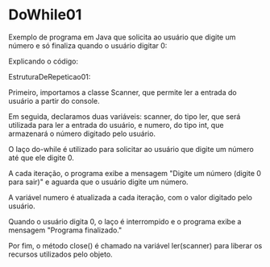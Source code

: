 # DoWhile01

Exemplo de programa em Java que solicita ao usuário que digite um número e só finaliza quando o usuário digitar 0:

Explicando o código:

EstruturaDeRepeticao01:  

Primeiro, importamos a classe Scanner, que permite ler a entrada do usuário a partir do console.

Em seguida, declaramos duas variáveis: scanner, do tipo ler, que será utilizada para ler a entrada do usuário, e numero, do tipo int,
que armazenará o número digitado pelo usuário.

O laço do-while é utilizado para solicitar ao usuário que digite um número até que ele digite 0.

A cada iteração, o programa exibe a mensagem "Digite um número (digite 0 para sair)" e aguarda que o usuário digite um número.

A variável numero é atualizada a cada iteração, com o valor digitado pelo usuário.

Quando o usuário digita 0, o laço é interrompido e o programa exibe a mensagem "Programa finalizado."

Por fim, o método close() é chamado na variável ler(scanner) para liberar os recursos utilizados pelo objeto.
